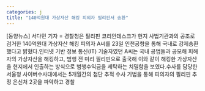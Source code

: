 ```yaml
---
categories: j
title: "140억원대 가상자산 해킹 피의자 필리핀서 송환"
---
```

[동양뉴스] 서다민 기자 = 경찰청은 필리핀 코리안데스크가 현지 사법기관과의 공조로 검거한 140억원대 가상자산 해킹 피의자 A씨를 23일 인천공항을 통해 국내로 강제송환했다고 밝혔다.인터넷 기반 정보 통신(IT) 기술자였던 A씨는 국내 공범들과 공모해 피해자의 가상자산을 해킹하고, 범행 전 미리 필리핀으로 출국해 이와 같이 해킹한 가상자산을 현지에서 인출하는 방식으로 범행수익금을 세탁하는 치밀함을 보였다.수사를 담당한 서울청 사이버수사대에서는 5개월간의 첨단 추적 수사 기법을 통해 피의자의 필리핀 추정 은신처 2곳을 파악하고 경찰